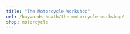 ```yaml
---
title: "The Motorcycle Workshop"
url: /haywards-heath/the-motorcycle-workshop/
shop: motorcycle
---
```

